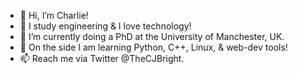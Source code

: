 - 👋 Hi, I’m Charlie!
- 👀 I study engineering & I love technology!
- 🌱 I’m currently doing a PhD at the University of Manchester, UK.
- 💞️ On the side I am learning Python, C++, Linux, & web-dev tools!
- 📫 Reach me via Twitter @TheCJBright.

<!---
CJBright/CJBright is a ✨ special ✨ repository because its `README.md` (this file) appears on your GitHub profile.
You can click the Preview link to take a look at your changes.
--->
